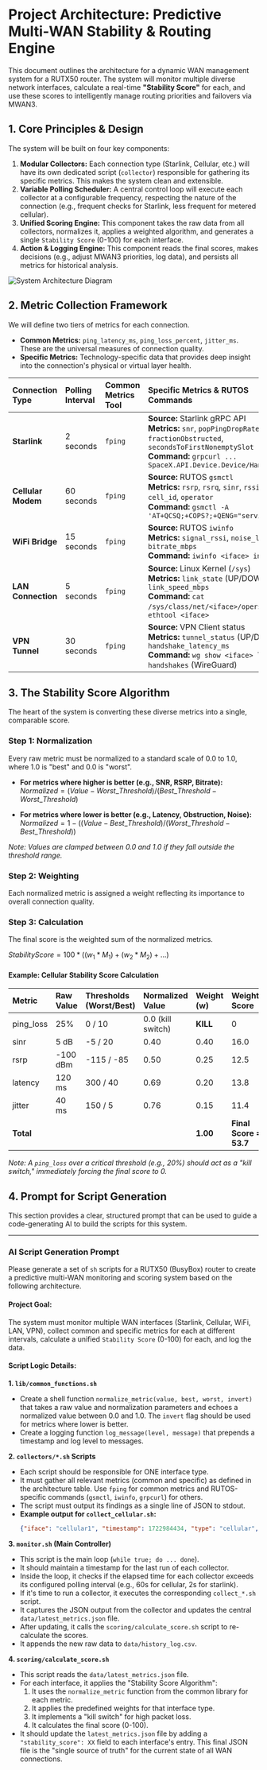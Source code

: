 # Project Architecture: Predictive Multi-WAN Stability & Routing Engine

This document outlines the architecture for a dynamic WAN management system for a RUTX50 router. The system will monitor multiple diverse network interfaces, calculate a real-time **"Stability Score"** for each, and use these scores to intelligently manage routing priorities and failovers via MWAN3.

## 1. Core Principles & Design

The system will be built on four key components:

1.  **Modular Collectors:** Each connection type (Starlink, Cellular, etc.) will have its own dedicated script (`collector`) responsible for gathering its specific metrics. This makes the system clean and extensible.
2.  **Variable Polling Scheduler:** A central control loop will execute each collector at a configurable frequency, respecting the nature of the connection (e.g., frequent checks for Starlink, less frequent for metered cellular).
3.  **Unified Scoring Engine:** This component takes the raw data from all collectors, normalizes it, applies a weighted algorithm, and generates a single `Stability Score` (0-100) for each interface.
4.  **Action & Logging Engine:** This component reads the final scores, makes decisions (e.g., adjust MWAN3 priorities, log data), and persists all metrics for historical analysis.

![System Architecture Diagram](https://i.imgur.com/mOa87rC.png)

## 2. Metric Collection Framework

We will define two tiers of metrics for each connection.

-   **Common Metrics:** `ping_latency_ms`, `ping_loss_percent`, `jitter_ms`. These are the universal measures of connection quality.
-   **Specific Metrics:** Technology-specific data that provides deep insight into the connection's physical or virtual layer health.

| Connection Type  | Polling Interval | Common Metrics Tool | Specific Metrics & RUTOS Commands                                                                                                                   |
| :--------------- | :--------------- | :------------------ | :-------------------------------------------------------------------------------------------------------------------------------------------------- |
| **Starlink** | 2 seconds        | `fping`             | **Source:** Starlink gRPC API <br> **Metrics:** `snr`, `popPingDropRate`, `fractionObstructed`, `secondsToFirstNonemptySlot` <br> **Command:** `grpcurl ... SpaceX.API.Device.Device/Handle` |
| **Cellular Modem** | 60 seconds       | `fping`             | **Source:** RUTOS `gsmctl` <br> **Metrics:** `rsrp`, `rsrq`, `sinr`, `rssi`, `cell_id`, `operator` <br> **Command:** `gsmctl -A 'AT+QCSQ;+COPS?;+QENG="servingcell"'` |
| **WiFi Bridge** | 15 seconds       | `fping`             | **Source:** RUTOS `iwinfo` <br> **Metrics:** `signal_rssi`, `noise_level`, `bitrate_mbps` <br> **Command:** `iwinfo <iface> info`                             |
| **LAN Connection** | 5 seconds        | `fping`             | **Source:** Linux Kernel (`/sys`) <br> **Metrics:** `link_state` (UP/DOWN), `link_speed_mbps` <br> **Command:** `cat /sys/class/net/<iface>/operstate` & `ethtool <iface>` |
| **VPN Tunnel** | 30 seconds       | `fping`             | **Source:** VPN Client status <br> **Metrics:** `tunnel_status` (UP/DOWN), `handshake_latency_ms` <br> **Command:** `wg show <iface> latest-handshakes` (WireGuard) |

## 3. The Stability Score Algorithm

The heart of the system is converting these diverse metrics into a single, comparable score.

### Step 1: Normalization

Every raw metric must be normalized to a standard scale of 0.0 to 1.0, where 1.0 is "best" and 0.0 is "worst".

-   **For metrics where higher is better (e.g., SNR, RSRP, Bitrate):**
    $Normalized = (Value - Worst\_Threshold) / (Best\_Threshold - Worst\_Threshold)$

-   **For metrics where lower is better (e.g., Latency, Obstruction, Noise):**
    $Normalized = 1 - ((Value - Best\_Threshold) / (Worst\_Threshold - Best\_Threshold))$

*Note: Values are clamped between 0.0 and 1.0 if they fall outside the threshold range.*

### Step 2: Weighting

Each normalized metric is assigned a weight reflecting its importance to overall connection quality.

### Step 3: Calculation

The final score is the weighted sum of the normalized metrics.

$Stability Score = 100 * ((w_1 * M_1) + (w_2 * M_2) + ...)$

#### Example: Cellular Stability Score Calculation

| Metric      | Raw Value | Thresholds (Worst/Best) | Normalized Value  | Weight (w) | Weighted Score |
| :---------- | :-------- | :---------------------- | :---------------- | :--------- | :------------- |
| ping_loss   | 25%       | 0 / 10                  | 0.0 (kill switch) | **KILL** | 0              |
| sinr        | 5 dB      | -5 / 20                 | 0.40              | 0.40       | 16.0           |
| rsrp        | -100 dBm  | -115 / -85              | 0.50              | 0.25       | 12.5           |
| latency     | 120 ms    | 300 / 40                | 0.69              | 0.20       | 13.8           |
| jitter      | 40 ms     | 150 / 5                 | 0.76              | 0.15       | 11.4           |
| **Total** |           |                         |                   | **1.00** | **Final Score = 53.7** |

*Note: A `ping_loss` over a critical threshold (e.g., 20%) should act as a "kill switch," immediately forcing the final score to 0.*

## 4. Prompt for Script Generation

This section provides a clear, structured prompt that can be used to guide a code-generating AI to build the scripts for this system.

---

### **AI Script Generation Prompt**

Please generate a set of `sh` scripts for a RUTX50 (BusyBox) router to create a predictive multi-WAN monitoring and scoring system based on the following architecture.

#### **Project Goal:**

The system must monitor multiple WAN interfaces (Starlink, Cellular, WiFi, LAN, VPN), collect common and specific metrics for each at different intervals, calculate a unified `Stability Score` (0-100) for each, and log the data.

#### **Script Logic Details:**

**1. `lib/common_functions.sh`**

-   Create a shell function `normalize_metric(value, best, worst, invert)` that takes a raw value and normalization parameters and echoes a normalized value between 0.0 and 1.0. The `invert` flag should be used for metrics where lower is better.
-   Create a logging function `log_message(level, message)` that prepends a timestamp and log level to messages.

**2. `collectors/*.sh` Scripts**

-   Each script should be responsible for ONE interface type.
-   It must gather all relevant metrics (common and specific) as defined in the architecture table. Use `fping` for common metrics and RUTOS-specific commands (`gsmctl`, `iwinfo`, `grpcurl`) for others.
-   The script must output its findings as a single line of JSON to stdout.
-   **Example output for `collect_cellular.sh`:**
    ```json
    {"iface": "cellular1", "timestamp": 1722984434, "type": "cellular", "metrics": {"ping_loss": 1.5, "latency": 88, "jitter": 22, "rsrp": -98, "sinr": 6}}
    ```

**3. `monitor.sh` (Main Controller)**

-   This script is the main loop (`while true; do ... done`).
-   It should maintain a timestamp for the last run of each collector.
-   Inside the loop, it checks if the elapsed time for each collector exceeds its configured polling interval (e.g., 60s for cellular, 2s for starlink).
-   If it's time to run a collector, it executes the corresponding `collect_*.sh` script.
-   It captures the JSON output from the collector and updates the central `data/latest_metrics.json` file.
-   After updating, it calls the `scoring/calculate_score.sh` script to re-calculate the scores.
-   It appends the new raw data to `data/history_log.csv`.

**4. `scoring/calculate_score.sh`**

-   This script reads the `data/latest_metrics.json` file.
-   For each interface, it applies the "Stability Score Algorithm":
    1.  It uses the `normalize_metric` function from the common library for each metric.
    2.  It applies the predefined weights for that interface type.
    3.  It implements a "kill switch" for high packet loss.
    4.  It calculates the final score (0-100).
-   It should update the `latest_metrics.json` file by adding a `"stability_score": XX` field to each interface's entry. This final JSON file is the "single source of truth" for the current state of all WAN connections.
